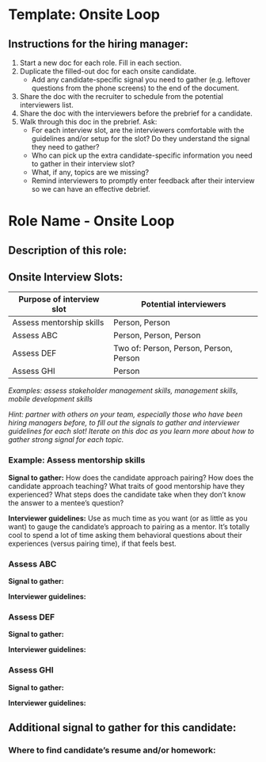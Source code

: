 # Template: Onsite Loop

## Instructions for the hiring manager:
1. Start a new doc for each role. Fill in each section.
2. Duplicate the filled-out doc for each onsite candidate.
    * Add any candidate-specific signal you need to gather (e.g. leftover questions from the phone screens) to the end of the document.
3. Share the doc with the recruiter to schedule from the potential interviewers list.
4. Share the doc with the interviewers before the prebrief for a candidate.
5. Walk through this doc in the prebrief. Ask:
    * For each interview slot, are the interviewers comfortable with the guidelines and/or setup for the slot? Do they understand the signal they need to gather?
    * Who can pick up the extra candidate-specific information you need to gather in their interview slot?
    * What, if any, topics are we missing?
    * Remind interviewers to promptly enter feedback after their interview so we can have an effective debrief.

# Role Name - Onsite Loop

## Description of this role:

## Onsite Interview Slots:

| Purpose of interview slot | Potential interviewers |
| --- | --- |
| Assess mentorship skills | Person, Person |
| Assess ABC | Person, Person, Person |
| Assess DEF | Two of: Person, Person, Person, Person |
| Assess GHI | Person |

_Examples: assess stakeholder management skills, management skills, mobile development skills_

_Hint: partner with others on your team, especially those who have been hiring managers before, to fill out the signals to gather and interviewer guidelines for each slot! Iterate on this doc as you learn more about how to gather strong signal for each topic._

### Example: Assess mentorship skills

**Signal to gather:** How does the candidate approach pairing? How does the candidate approach teaching? What traits of good mentorship have they experienced? What steps does the candidate take when they don’t know the answer to a mentee’s question?
						
**Interviewer guidelines:** Use as much time as you want (or as little as you want) to gauge the candidate’s approach to pairing as a mentor. It’s totally cool to spend a lot of time asking them behavioral questions about their experiences (versus pairing time), if that feels best.

### Assess ABC

**Signal to gather:**

**Interviewer guidelines:**

### Assess DEF

**Signal to gather:**

**Interviewer guidelines:**

### Assess GHI

**Signal to gather:**

**Interviewer guidelines:**

## Additional signal to gather for this candidate:

### Where to find candidate’s resume and/or homework: 
